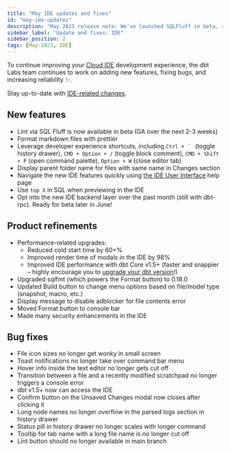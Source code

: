 ```yaml
---
title: "May IDE updates and fixes"
id: "may-ide-updates"
description: "May 2023 release note: We've launched SQLFluff in beta, released an IDE UI page, significantly improved IDE performance, improved error messages, fixed bugs, and more."
sidebar_label: "Update and fixes: IDE"
sidebar_position: 2
tags: [May-2023, IDE]
---
```


To continue improving your [Cloud IDE](/docs/cloud/dbt-cloud-ide/develop-in-the-cloud) development experience, the dbt Labs team continues to work on adding new features, fixing bugs, and increasing reliability ✨.

Stay up-to-date with [IDE-related changes](/tags/ide).

## New features 
- Lint via SQL Fluff is now available in beta (GA over the next 2-3 weeks)
- Format markdown files with prettier
- Leverage developer experience shortcuts, including ``Ctrl + ` `` (toggle history drawer), `CMD + Option + /` (toggle block comment), `CMD + Shift + P` (open command palette), `Option + W` (close editor tab)
- Display parent folder name for files with same name in Changes section
- Navigate the new IDE features quickly using [the IDE User Interface](/docs/cloud/dbt-cloud-ide/ide-user-interface) help page
- Use `top X` in SQL when previewing in the IDE
- Opt into the new IDE backend layer over the past month (still with dbt-rpc). Ready for beta later in June!


## Product refinements 

- Performance-related upgrades:
    - Reduced cold start time by 60+%
    - Improved render time of modals in the IDE by 98%
    - Improved IDE performance with dbt Core v1.5+ (faster and snappier – highly encourage you to [upgrade your dbt version](/docs/dbt-versions/upgrade-core-in-cloud)!)
- Upgraded sqlfmt (which powers the Format button) to 0.18.0
- Updated Build button to change menu options based on file/model type (snapshot, macro, etc.)
- Display message to disable adblocker for file contents error
- Moved Format button to console bar
- Made many security enhancements in the IDE
## Bug fixes

- File icon sizes no longer get wonky in small screen
- Toast notifications no longer take over command bar menu
- Hover info inside the text editor no longer gets cut off
- Transition between a file and a recently modified scratchpad no longer triggers a console error
- dbt v1.5+ now can access the IDE
- Confirm button on the Unsaved Changes modal now closes after clicking it
- Long node names no longer overflow in the parsed logs section in history drawer
- Status pill in history drawer no longer scales with longer command
- Tooltip for tab name with a long file name is no longer cut off
- Lint button should no longer available in main branch

